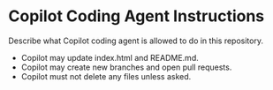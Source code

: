 # Copilot Coding Agent Instructions

Describe what Copilot coding agent is allowed to do in this repository.

- Copilot may update index.html and README.md.
- Copilot may create new branches and open pull requests.
- Copilot must not delete any files unless asked.
